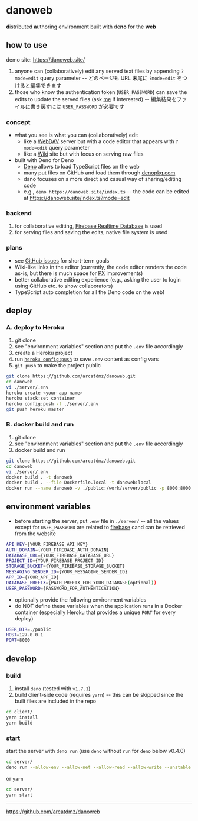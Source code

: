 # danoweb

**d**istributed **a**uthoring environment built with de**no** for the **web**

## how to use

demo site: https://danoweb.site/

1. anyone can (collaboratively) edit any served text files by appending `?mode=edit` query parameter -- どのページも URL 末尾に `?mode=edit` をつけると編集できます
2. those who know the authentication token (`USER_PASSWORD`) can save the edits to update the served files (ask [me](https://twitter.com/arcatdmz) if interested) -- 編集結果をファイルに書き戻すには `USER_PASSWORD` が必要です

### concept

- what you see is what you can (collaboratively) edit
  - like a [WebDAV](https://wikipedia.org/wiki/WebDAV) server but with a code editor that appears with `?mode=edit` query parameter
  - like a [Wiki](http://wiki.c2.com/?WikiWikiWeb) site but with focus on serving raw files
- built with Deno for Deno
  - [Deno](https://deno.land/) allows to load TypeScript files on the web
  - many put files on GitHub and load them through [denopkg.com](https://github.com/denopkg/denopkg.com)
  - dano focuses on a more direct and casual way of sharing/editing code
  - e.g., `deno https://danoweb.site/index.ts` -- the code can be edited at https://danoweb.site/index.ts?mode=edit

### backend

1. for collaborative editing, [Firebase Realtime Database](https://firebase.google.com/docs/database/) is used
2. for serving files and saving the edits, native file system is used

### plans

- see [GitHub issues](https://github.com/arcatdmz/danoweb/issues?q=is%3Aissue+is%3Aopen+label%3Aenhancement) for short-term goals
- Wiki-like links in the editor (currently, the code editor renders the code as-is, but there is much space for [PX](http://sigpx.org) improvements)
- better collaborative editing experience (e.g., asking the user to login using GitHub etc. to show collaborators)
- TypeScript auto completion for all the Deno code on the web!

## deploy

### A. deploy to Heroku

1. git clone
2. see "environment variables" section and put the `.env` file accordingly
3. create a Heroku project
4. run [`heroku config:push`](https://github.com/xavdid/heroku-config) to save `.env` content as config vars
5. `git push` to make the project public

```sh
git clone https://github.com/arcatdmz/danoweb.git
cd danoweb
vi ./server/.env
heroku create <your app name>
heroku stack:set container
heroku config:push -f ./server/.env
git push heroku master
```

### B. docker build and run

1. git clone
2. see "environment variables" section and put the `.env` file accordingly
3. docker build and run

```sh
git clone https://github.com/arcatdmz/danoweb.git
cd danoweb
vi ./server/.env
docker build . -t danoweb
docker build . --file Dockerfile.local -t danoweb:local
docker run --name danoweb -v ./public:/work/server/public -p 8000:8000 danoweb:local
```

## environment variables

- before starting the server, put `.env` file in `./server/` -- all the values except for `USER_PASSWORD` are related to [firebase](https://firebase.google.com/docs/database/) cand can be retrieved from the website

```sh
API_KEY={YOUR_FIREBASE_API_KEY}
AUTH_DOMAIN={YOUR_FIREBASE_AUTH_DOMAIN}
DATABASE_URL={YOUR_FIREBASE_DATABASE_URL}
PROJECT_ID={YOUR_FIREBASE_PROJECT_ID}
STORAGE_BUCKET={YOUR_FIREBASE_STORAGE_BUCKET}
MESSAGING_SENDER_ID={YOUR_MESSAGING_SENDER_ID}
APP_ID={YOUR_APP_ID}
DATABASE_PREFIX={PATH_PREFIX_FOR_YOUR_DATABASE(optional)}
USER_PASSWORD={PASSWORD_FOR_AUTHENTICATION}
```

- optionally provide the following environment variables
- do NOT define these variables when the application runs in a Docker container (especially Heroku that provides a unique `PORT` for every deploy)

```sh
USER_DIR=./public
HOST=127.0.0.1
PORT=8000
```

## develop

### build

1. install `deno` (tested with `v1.7.1`)
2. build client-side code (requires `yarn`) -- this can be skipped since the built files are included in the repo

```sh
cd client/
yarn install
yarn build
```

### start

start the server with `deno run` (use `deno` without `run` for `deno` below v0.4.0)

```sh
cd server/
deno run --allow-env --allow-net --allow-read --allow-write --unstable server.ts
```

or `yarn`

```sh
cd server/
yarn start
```

---

https://github.com/arcatdmz/danoweb
